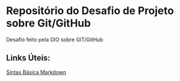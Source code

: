 # Repositório do Desafio de Projeto sobre Git/GitHub
Desafio feito pela DIO sobre GIT/GitHub

## Links Úteis:

[Sintax Básica Markdown](www.markdownguide.org/basic-syntax/)
